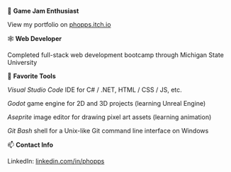 <!-- # phopps -->

👾 **Game Jam Enthusiast**

View my portfolio on [phopps.itch.io](https://phopps.itch.io/)

<!-- Kaiju Sweeper, Monsters vs Robots, Mauve: Prime Directive, Proto-Jumper -->

<!-- Operation Jungle Knight (upload to itch?) -->

🕸️ **Web Developer**

Completed full-stack web development bootcamp through Michigan State University

🧰 **Favorite Tools**

*Visual Studio Code* IDE for C# / .NET, HTML / CSS / JS, etc.

*Godot* game engine for 2D and 3D projects (learning Unreal Engine)

*Aseprite* image editor for drawing pixel art assets (learning animation)

*Git Bash* shell for a Unix-like Git command line interface on Windows

📫 **Contact Info**

LinkedIn: [linkedin.com/in/phopps](https://www.linkedin.com/in/phopps/)

<!-- Email: pathopps@gmail.com (primary or alternative account?) -->

<!-- Discord: phopps#1394 (primary or alternative account?)  -->

<!-- Do not include Twitch, Steam, Spotify, Facebook, Instagram, WhatsApp, etc. -->